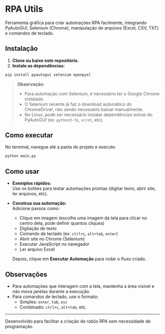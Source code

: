 # RPA Utils

Ferramenta gráfica para criar automações RPA facilmente, integrando PyAutoGUI, Selenium (Chrome), manipulação de arquivos (Excel, CSV, TXT) e comandos de teclado.

## Instalação

1. **Clone ou baixe este repositório.**
2. **Instale as dependências:**

```bash
pip install pyautogui selenium openpyxl
```

> **Observação:**  
> - Para automação com Selenium, é necessário ter o Google Chrome instalado.
> - O Selenium recente já faz o download automático do ChromeDriver, não sendo necessário baixar manualmente.
> - No Linux, pode ser necessário instalar dependências extras do PyAutoGUI (ex: `python3-tk`, `scrot`, etc).

## Como executar

No terminal, navegue até a pasta do projeto e execute:

```bash
python main.py
```

## Como usar

- **Exemplos rápidos:**  
  Use os botões para testar automações prontas (digitar texto, abrir site, ler arquivos, etc).

- **Construa sua automação:**  
  Adicione passos como:
  - Clique em imagem (escolha uma imagem da tela para clicar no centro dela, pode definir quantos cliques)
  - Digitação de texto
  - Comando de teclado (ex: `ctrl+c`, `alt+tab`, `enter`)
  - Abrir site no Chrome (Selenium)
  - Executar JavaScript no navegador
  - Ler arquivo Excel

  Depois, clique em **Executar Automação** para rodar o fluxo criado.

## Observações

- Para automações que interagem com a tela, mantenha a área visível e não mova janelas durante a execução.
- Para comandos de teclado, use o formato:  
  - Simples: `enter`, `tab`, `esc`  
  - Combinado: `ctrl+c`, `alt+tab`, etc.

---

Desenvolvido para facilitar a criação de robôs RPA sem necessidade de programação.
